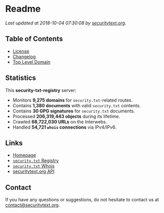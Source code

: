 # Readme

_Last updated at 2018-10-04 07:30:08 by [securitytext.org](https://securitytext.org)._

## Table of Contents

* [License](LICENSE.md)
* [Changelog](CHANGELOG.md)
* [Top Level Domain](TLD.md)

## Statistics

This **security-txt-registry** server:

* Monitors **9,275 domains** for `security.txt`-related routes.
* Contains **1,380 documents** with valid `security.txt` contents.
* Contains **30 GPG signatures** for `security.txt` documents.
* Processed **206,319,443 objects** during its lifetime.
* Crawled **68,722,030 URLs** on the Interwebs.
* Handled **54,721 `whois` connections** via IPv4/IPv6.

## Links

* [Homepage](https://securitytext.org)
* [`security.txt` Registry](https://registry.securitytext.org)
* [`security.txt` Whois](https://whois.securitytext.org)
* [securitytext.org API](https://registry.securitytext.org)

## Contact

If you have any questions or suggestions, do not hesitate to contact us at contact@securitytext.org.
